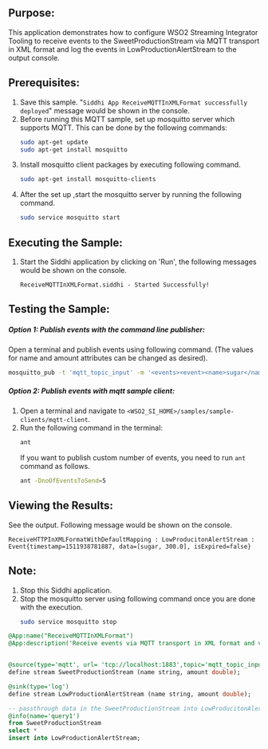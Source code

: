 ## Purpose:
This application demonstrates how to configure WSO2 Streaming Integrator Tooling  to receive events to the SweetProductionStream via MQTT transport in XML format and log the events in LowProductionAlertStream to the output console.

## Prerequisites:
1. Save this sample. "`Siddhi App ReceiveMQTTInXMLFormat successfully deployed`" message would be shown in the console.
2. Before running this MQTT sample, set up mosquitto server which supports MQTT. This can be done by the following commands:
    ```bash
    sudo apt-get update
    sudo apt-get install mosquitto
    ```
3. Install mosquitto client packages by executing following command.
    ```bash
    sudo apt-get install mosquitto-clients
    ```
4. After the set up ,start the mosquitto server by running the following command.
    ```bash
    sudo service mosquitto start
    ```

## Executing the Sample:
1. Start the Siddhi application by clicking on 'Run', the following messages would be shown on the console.
    ```
    ReceiveMQTTInXMLFormat.siddhi - Started Successfully!
    ```

## Testing the Sample:
##### Option 1: Publish events with the command line publisher:
Open a terminal and publish events using following command. (The values for name and amount attributes can be changed as desired).
```bash
mosquitto_pub -t 'mqtt_topic_input' -m '<events><event><name>sugar</name><amount>300.0</amount></event></events>'
```

##### Option 2: Publish events with mqtt sample client:
1. Open a terminal and navigate to `<WSO2_SI_HOME>/samples/sample-clients/mqtt-client`.
2. Run the following command in the terminal:
    ```bash
    ant
    ```
    If you want to publish custom number of events, you need to run `ant` command as follows.
    ```bash
    ant -DnoOfEventsToSend=5
    ```

## Viewing the Results:
See the output. Following message would be shown on the console.
```
ReceiveHTTPInXMLFormatWithDefaultMapping : LowProducitonAlertStream : Event{timestamp=1511938781887, data=[sugar, 300.0], isExpired=false}
```

## Note:
1. Stop this Siddhi application.
2. Stop the mosquitto server using following command once you are done with the execution.
    ```bash
    sudo service mosquitto stop
    ```

```sql
@App:name("ReceiveMQTTInXMLFormat")
@App:description('Receive events via MQTT transport in XML format and view the output on the console.')


@source(type='mqtt', url= 'tcp://localhost:1883',topic='mqtt_topic_input', @map(type='xml'))
define stream SweetProductionStream (name string, amount double);

@sink(type='log')
define stream LowProductionAlertStream (name string, amount double);

-- passthrough data in the SweetProductionStream into LowProducitonAlertStream
@info(name='query1')
from SweetProductionStream
select *
insert into LowProductionAlertStream;
```